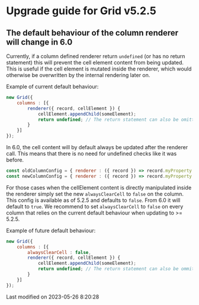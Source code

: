# Upgrade guide for Grid v5.2.5

## The default behaviour of the column renderer will change in 6.0

Currently, if a column defined renderer return `undefined` (or has no return statement) this will prevent the cell
element content from being updated. This is useful if the cell element is mutated inside the renderer, which would
otherwise be overwritten by the internal rendering later on.

Example of current default behaviour:

```javascript
new Grid({
    columns : [{
        renderer({ record, cellElement }) {
            cellElement.appendChild(someElement);
            return undefined; // The return statement can also be omitted
        }
    }]
});
```
In 6.0, the cell content will by default always be updated after the renderer call. This means that there is no need for
undefined checks like it was before.

```javascript
const oldColumnConfig = { renderer : ({ record }) => record.myProperty ?? '' }
const newColumnConfig = { renderer : ({ record }) => record.myProperty }
```

For those cases when the cellElement content is directly manipulated inside the renderer simply set the new
`alwaysClearCell` to `false` on the column. This config is available as of 5.2.5 and defaults to `false`. From 6.0 it
will default to `true`. We recommend to set `alwaysClearCell` to `false` on every column that relies on the current
default behaviour when updating to >= 5.2.5.

Example of future default behaviour:

```javascript
new Grid({
    columns : [{
        alwaysClearCell : false,
        renderer({ record, cellElement }) {
            cellElement.appendChild(someElement);
            return undefined; // The return statement can also be ommitted
        }
    }]
});
```


<p class="last-modified">Last modified on 2023-05-26 8:20:28</p>